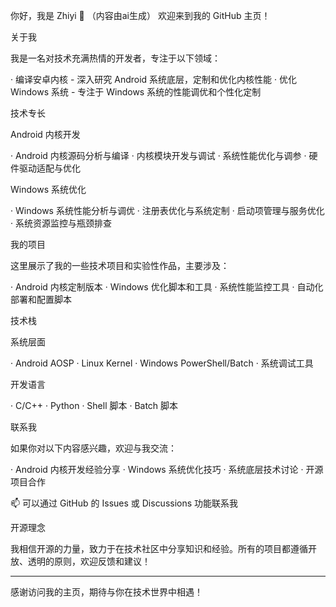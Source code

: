 你好，我是 Zhiyi 👋
（内容由ai生成）
欢迎来到我的 GitHub 主页！

关于我

我是一名对技术充满热情的开发者，专注于以下领域：

· 编译安卓内核 - 深入研究 Android 系统底层，定制和优化内核性能
· 优化 Windows 系统 - 专注于 Windows 系统的性能调优和个性化定制

技术专长

Android 内核开发

· Android 内核源码分析与编译
· 内核模块开发与调试
· 系统性能优化与调参
· 硬件驱动适配与优化

Windows 系统优化

· Windows 系统性能分析与调优
· 注册表优化与系统定制
· 启动项管理与服务优化
· 系统资源监控与瓶颈排查

我的项目

这里展示了我的一些技术项目和实验性作品，主要涉及：

· Android 内核定制版本
· Windows 优化脚本和工具
· 系统性能监控工具
· 自动化部署和配置脚本

技术栈

系统层面

· Android AOSP
· Linux Kernel
· Windows PowerShell/Batch
· 系统调试工具

开发语言

· C/C++
· Python
· Shell 脚本
· Batch 脚本

联系我

如果你对以下内容感兴趣，欢迎与我交流：

· Android 内核开发经验分享
· Windows 系统优化技巧
· 系统底层技术讨论
· 开源项目合作

📫 可以通过 GitHub 的 Issues 或 Discussions 功能联系我

开源理念

我相信开源的力量，致力于在技术社区中分享知识和经验。所有的项目都遵循开放、透明的原则，欢迎反馈和建议！

---

感谢访问我的主页，期待与你在技术世界中相遇！
